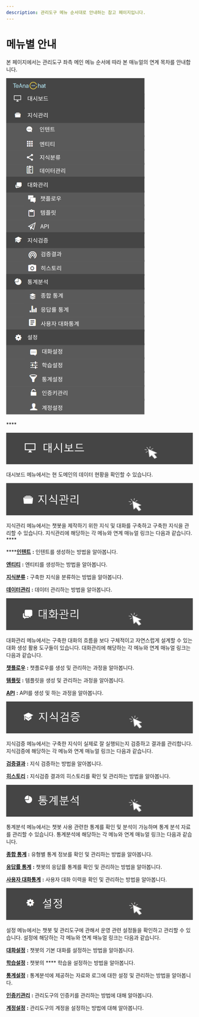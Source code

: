 ```yaml
---
description: 관리도구 메뉴 순서대로 안내하는 참고 페이지입니다.
---
```


# 메뉴별 안내

본 페이지에서는 관리도구 좌측 메인 메뉴 순서에 따라 본 매뉴얼의 연계 목차를 안내합니다.

![관리도구 메뉴](<.gitbook/assets/목차 (1).png>)

&#x20;****&#x20;

![](<.gitbook/assets/대시보드 클릭 (1).gif>)

대시보드 메뉴에서는 현 도메인의 데이터 현황을 확인할 수 있습니다.



![](<.gitbook/assets/지식관리 클릭 (1).gif>)

지식관리 메뉴에서는 챗봇을 제작하기 위한 지식 및 대화를 구축하고 구축한 지식을 관리할 수 있습니다.  지식관리에 해당하는 각 메뉴와 연계 매뉴얼 링크는 다음과 같습니다.         ****   &#x20;

****[**인텐트**](undefined-2/undefined-1/undefined/) **:** 인텐트를 생성하는 방법을 알아봅니다.

[**엔티티**](undefined-2/undefined-1/undefined-1.md) **:**  엔티티를 생성하는 방법을 알아봅니다.

[**지식분류**](undefined-2/undefined-3/undefined-2.md) **:**  구축한 지식을 분류하는 방법을 알아봅니다.

[**데이터관리**](undefined-2/undefined-3/undefined-3.md) **:** 데이터 관리하는 방법을 알아봅니다.



![](<.gitbook/assets/대화관리 클릭.gif>)

대화관리 메뉴에서는 구축한 대화의 흐름을 보다 구체적이고 자연스럽게 설계할 수 있는 대화 생성 활용 도구들이 있습니다. 대화관리에 해당하는 각 메뉴와 연계 매뉴얼 링크는 다음과 같습니다. &#x20;

[**챗플로우**](undefined-2/undefined-2/undefined.md) **:**  챗플로우를 생성 및 관리하는 과정을 알아봅니다.

[**템플릿**](undefined-2/undefined-2/undefined-1.md) **:** 템플릿을 생성 및 관리하는 과정을 알아봅니다.

[**API**](undefined-2/undefined-2/api.md) **:** API를 생성 및 하는 과정을 알아봅니다.



![](<.gitbook/assets/지식검증 클릭.gif>)

지식검증 메뉴에서는 구축한 지식이 실제로 잘 실행되는지 검증하고 결과를 관리합니다. 지식검증에 해당하는 각 메뉴와 연계 매뉴얼 링크는 다음과 같습니다.

[**검증결과**](undefined-2/undefined-3/undefined-1.md) **:** 지식 검증하는 방법을 알아봅니다.

[**히스토리**](undefined-2/undefined-3/undefined-1.md#3.) **:** 지식검증 결과의 히스토리를 확인 및 관리하는 방법을 알아봅니다.



![](<.gitbook/assets/통계분석 클릭.gif>)

통계분석 메뉴에서는 챗봇 사용 관련한 통계를 확인 및 분석이 가능하며 통계 분석 자료를 관리할 수 있습니다. 통계분석에 해당하는 각 메뉴와 연계 매뉴얼 링크는 다음과 같습니다.

[**종합 통계**](undefined-3/undefined-2.md#3-1.) **:**  유형별 통계 정보를 확인 및 관리하는 방법을 알아봅니다. &#x20;

[**응답률 통계**](undefined-3/undefined-2.md#3-2.) **:**  챗봇의 응답률 통계를 확인 및 관리하는 방법을 알아봅니다.   &#x20;

[**사용자 대화통계**](undefined-3/undefined-2.md#3-3.) **:**  사용자 대화 이력을 확인 및 관리하는 방법을 알아봅니다.     &#x20;



![](<.gitbook/assets/설정 클릭.gif>)

설정 메뉴에서는 챗봇 및 관리도구에 관해서 운영 관련 설정들을 확인하고 관리할 수 있습니다. 설정에 해당하는 각 메뉴와 연계 매뉴얼 링크는 다음과 같습니다.

[**대화설정**](undefined-2/undefined-1/undefined-3.md) **:** 챗봇의 기본 대화를 설정하는 방법을 알아봅니다.     &#x20;

[**학습설정**](undefined-3/undefined-1.md) **:** 챗봇의 **** 학습을 설정하는 방법을 알아봅니다.&#x20;

[**통계설정**](undefined-3/undefined-2.md#4.) **:** 통계분석에 제공하는 자료와 로그에 대한 설정 및 관리하는 방법을 알아봅니다. &#x20;

[**인증키관리**](undefined-3/undefined-3.md) **:** 관리도구의 인증키를 관리하는 방법에 대해 알아봅니다.

[**계정설정**](undefined-3/undefined-4.md) **:** 관리도구의 계정을 설정하는 방법에 대해 알아봅니다.

